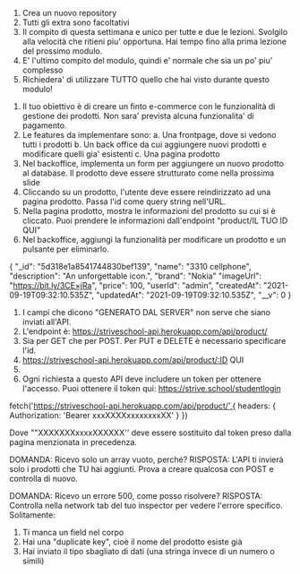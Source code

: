 <!--* REGOLE -->

1. Crea un nuovo repository
2. Tutti gli extra sono facoltativi
3. Il compito di questa settimana e unico per tutte e due le lezioni. Svolgilo alla velocità che ritieni piu' opportuna. Hai tempo fino alla prima lezione del prossimo modulo.
4. E' l'ultimo compito del modulo, quindi e' normale che sia un po' piu' complesso
5. Richiedera' di utilizzare TUTTO quello che hai visto durante questo modulo!

<!--* ESERCIZI -->

1. Il tuo obiettivo è di creare un finto e-commerce con le funzionalità di gestione dei prodotti. Non sara' prevista alcuna funzionalita' di pagamento.
2. Le features da implementare sono:
   a. Una frontpage, dove si vedono tutti i prodotti
   b. Un back office da cui aggiungere nuovi prodotti e modificare quelli gia' esistenti
   c. Una pagina prodotto
3. Nel backoffice, implementa un form per aggiungere un nuovo prodotto al database. Il prodotto deve essere strutturato come nella prossima slide
4. Cliccando su un prodotto, l'utente deve essere reindirizzato ad una pagina prodotto. Passa l'id come query string nell'URL.
5. Nella pagina prodotto, mostra le informazioni del prodotto su cui si è cliccato. Puoi prendere le informazioni dall'endpoint "product/IL TUO ID QUI"
6. Nel backoffice, aggiungi la funzionalità per modificare un prodotto e un pulsante per eliminarlo.

{
"\_id": "5d318e1a8541744830bef139", <!--? GENERATO DAL SERVER -->
"name": "3310 cellphone", <!--! OBBLIGATORIO -->
"description": "An unforgettable icon.", <!--! OBBLIGATORIO -->
"brand": "Nokia" <!--! OBBLIGATORIO -->
"imageUrl": "https://bit.ly/3CE×jRa", <!--! OBBLIGATORIO -->
"price": 100, <!--! OBBLIGATORIO -->
"userId": "admin", <!--? GENERATO DAL SERVER -->
"createdAt": "2021-09-19T09:32:10.535Z", <!--? GENERATO DAL SERVER -->
"updatedAt": "2021-09-19T09:32:10.535Z", <!--? GENERATO DAL SERVER -->
"\_\_v": 0 <!--? GENERATO DAL SERVER -->
}

1. I campi che dicono "GENERATO DAL SERVER" non serve che siano inviati all'API.
2. L'endpoint è: https://striveschool-api.herokuapp.com/api/product/
3. Sia per GET che per POST. Per PUT e DELETE è necessario specificare l'id.
4. https://striveschool-api.herokuapp.com/api/product/:ID QUI
5. <!--! OGNI CHIAMATA DEVE ESSERE AUTENTICATA -->
6. Ogni richiesta a questo API deve includere un token per ottenere l'accesso. Puoi ottenere il token qui: https://strive.school/studentlogin

<!--* Esempio -->

fetch('https://striveschool-api.herokuapp.com/api/product/',{
headers: {
Authorization: 'Bearer xxxXXXXxxxxxxxxXX'
}
})

Dove ""XXXXXXXxxxxXXXXXX'' deve essere sostituito dal token preso dalla pagina
menzionata in precedenza.

<!--* CENTRO RISOLUZIONE PROBLEMI / FAQ -->

<!--? Imparare a leggere gli errori è fondamentale! -->

DOMANDA: Ricevo solo un array vuoto, perché?
RISPOSTA: L'API ti invierà solo i prodotti che TU hai aggiunti. Prova a creare qualcosa con POST e controlla di nuovo.

DOMANDA: Ricevo un errore 500, come posso risolvere?
RISPOSTA: Controlla nella network tab del tuo inspector per vedere l'errore specifico.
Solitamente:

1. Ti manca un field nel corpo
2. Hai una "duplicate key", cioè il nome del prodotto esiste già
3. Hai inviato il tipo sbagliato di dati (una stringa invece di un numero o simili)
